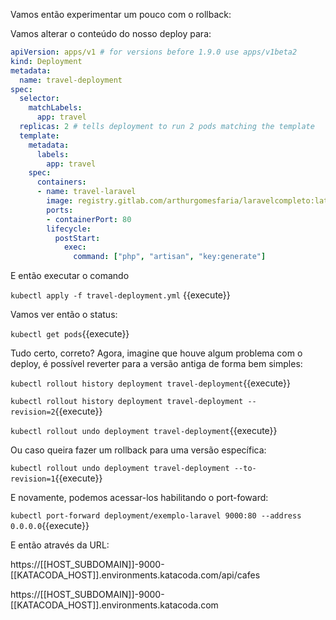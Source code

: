 Vamos então experimentar um pouco com o rollback:

Vamos alterar o conteúdo do nosso deploy para:

```yaml
apiVersion: apps/v1 # for versions before 1.9.0 use apps/v1beta2
kind: Deployment
metadata:
  name: travel-deployment
spec:
  selector:
    matchLabels:
      app: travel
  replicas: 2 # tells deployment to run 2 pods matching the template
  template:
    metadata:
      labels:
        app: travel
    spec:
      containers:
      - name: travel-laravel
        image: registry.gitlab.com/arthurgomesfaria/laravelcompleto:latest
        ports:
        - containerPort: 80
        lifecycle:
          postStart:
            exec:
              command: ["php", "artisan", "key:generate"]
```

E então executar o comando

`kubectl apply -f travel-deployment.yml` {{execute}}

Vamos ver então o status:

`kubectl get pods`{{execute}}



Tudo certo, correto? Agora, imagine que houve algum problema com o deploy, é possível reverter para a versão antiga de forma bem simples:

`kubectl rollout history deployment travel-deployment`{{execute}}

`kubectl rollout history deployment travel-deployment --revision=2`{{execute}}

`kubectl rollout undo deployment travel-deployment`{{execute}}

Ou caso queira fazer um rollback para uma versão específica:

`kubectl rollout undo deployment travel-deployment --to-revision=1`{{execute}}



E novamente, podemos acessar-los habilitando o port-foward:

`kubectl port-forward deployment/exemplo-laravel 9000:80 --address 0.0.0.0`{{execute}}



E então através da URL:

https://[[HOST_SUBDOMAIN]]-9000-[[KATACODA_HOST]].environments.katacoda.com/api/cafes

https://[[HOST_SUBDOMAIN]]-9000-[[KATACODA_HOST]].environments.katacoda.com